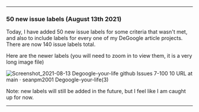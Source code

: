 ***

### 50 new issue labels (August 13th 2021)

Today, I have added 50 new issue labels for some criteria that wasn't met, and also to include labels for every one of my DeGoogle article projects. There are now 140 issue labels total.

Here are the newer labels (you will need to zoom in to view them, it is a very long image file)

![Screenshot_2021-08-13 Degoogle-your-life github Issues 7-100 10 URL at main · seanpm2001 Degoogle-your-life(3)](https://user-images.githubusercontent.com/65933340/129431446-9366f9fa-ea7a-4019-b18b-bfccde7977b0.png)

Note: new labels will still be added in the future, but I feel like I am caught up for now.

***
